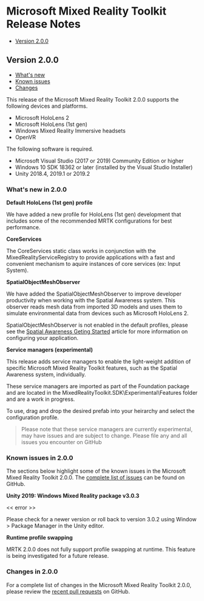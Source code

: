 # Microsoft Mixed Reality Toolkit Release Notes

- [Version 2.0.0](#version-200)

## Version 2.0.0

- [What's new](#whats-new-in-200)
- [Known issues](#known-issues-in-200)
- [Changes](#changes-in-200)

This release of the Microsoft Mixed Reality Toolkit 2.0.0 supports the following devices and platforms.

- Microsoft HoloLens 2
- Microsoft HoloLens (1st gen)
- Windows Mixed Reality Immersive headsets
- OpenVR

The following software is required.

- Microsoft Visual Studio (2017 or 2019) Community Edition or higher
- Windows 10 SDK 18362 or later (installed by the Visual Studio Installer)
- Unity 2018.4, 2019.1 or 2019.2

### What's new in 2.0.0

**Default HoloLens (1st gen) profile**

We have added a new profile for HoloLens (1st gen) development that includes some of the
recommended MRTK configurations for best performance.

**CoreServices**

The CoreServices static class works in conjunction with the MixedRealityServiceRegistry
to provide applications with a fast and convenient mechanism to aquire instances of core
services (ex: Input System).

**SpatialObjectMeshObserver**

We have added the SpatialObjectMeshObserver to improve developer productivity when working
with the Spatial Awareness system. This observer reads mesh data from imported 3D models
and uses them to simulate environmental data from devices such as Microsoft HoloLens 2.

SpatialObjectMeshObserver is not enabled in the default profiles, please see the
[Spatial Awareness Geting Started](SpatialAwareness/SpatialAwarenessGettingStarted.md) article
for more information on configuring your application. 

**Service managers (experimental)**

This release adds service managers to enable the light-weight addition of specific Microsoft 
Mixed Reality Toolkit features, such as the Spatial Awareness system, individually.

These service managers are imported as part of the Foundation package and are located in the
MixedRealityToolkit.SDK\Experimental\Features folder and are a work in progress. 

To use, drag and drop the desired prefab into your heirarchy and select the configuration
profile. 

> Please note that these service managers are currently experimental, may have issues and
are subject to change. Please file any and all issues you encounter on GitHub

### Known issues in 2.0.0

The sections below highlight some of the known issues in the Microsoft Mixed Reality Toolkit
2.0.0. The [complete list of issues](https://github.com/microsoft/MixedRealityToolkit-Unity/issues) 
can be found on GitHub.

**Unity 2019: Windows Mixed Reality package v3.0.3**

<< error >>

Please check for a newer version or roll back to version 3.0.2 using Window > Package Manager in
the Unity editor.

**Runtime profile swapping**

MRTK 2.0.0 does not fully support profile swapping at runtime. This feature is being
investigated for a future release.

### Changes in 2.0.0

For a complete list of changes in the Microsoft Mixed Reality Toolkit 2.0.0, please review
the [recent pull requests](https://github.com/microsoft/MixedRealityToolkit-Unity/pulls?page=2&q=is%3Apr+is%3Aclosed) 
on GitHub.